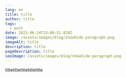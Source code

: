 ```yaml
---
lang: en
title: title
author: title
tags:
  - post
date: 2023-06-24T23:08:51.820Z
image: /assets/images/blog/showhide-paragraph.png
imageAlt: title
description: title
pageDescription: title
seoImage: /assets/images/blog/showhide-paragraph.png
---
```

titletitletitletitletitle